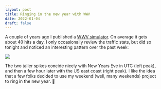 ```yaml
---
layout: post
title: Ringing in the new year with WWV
date: 2022-01-04
draft: false
---
```


A couple of years ago I published a [WWV simulator](posts/2019-02-12-wwv-simulator/). On average it gets about 40 hits a day. I only occasionally review the traffic stats, but did so tonight and noticed an interesting pattern over the past week:

![](/img/wwv-traffic.png)

The two taller spikes concide nicely with New Years Eve in UTC (left peak), and then a few hour later with the US east coast (right peak). I like the idea that a few folks decided to use my weekend (well, many weekends) project to ring in the new year. 🎉
